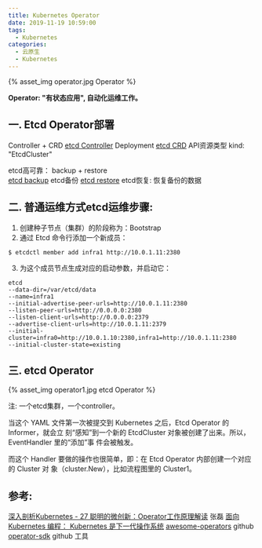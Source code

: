 ```yaml
---
title: Kubernetes Operator
date: 2019-11-19 10:59:00
tags:
  - Kubernetes
categories: 
  - 云原生
  - Kubernetes
---
```


<p></p>
<!-- more -->

{% asset_img   operator.jpg  Operator  %} 

**Operator: "有状态应用", 自动化运维工作。**

## 一. Etcd Operator部署 
Controller + CRD 
[etcd Controller](https://github.com/coreos/etcd-operator/blob/master/example/deployment.yaml)  Deployment
[etcd CRD](https://github.com/coreos/etcd-operator/blob/master/example/example-etcd-cluster.yaml)  API资源类型 kind: "EtcdCluster"

etcd高可靠： backup + restore   
[etcd backup](https://github.com/coreos/etcd-operator/tree/master/example/etcd-backup-operator)  etcd备份
[etcd restore](https://github.com/coreos/etcd-operator/tree/master/example/etcd-restore-operator) etcd恢复: 恢复备份的数据

## 二. 普通运维方式etcd运维步骤:
1. 创建种子节点（集群）的阶段称为：Bootstrap
2. 通过 Etcd 命令行添加一个新成员：
```
$ etcdctl member add infra1 http://10.0.1.11:2380
```
3. 为这个成员节点生成对应的启动参数，并启动它：
```
etcd
--data-dir=/var/etcd/data
--name=infra1
--initial-advertise-peer-urls=http://10.0.1.11:2380
--listen-peer-urls=http://0.0.0.0:2380
--listen-client-urls=http://0.0.0.0:2379
--advertise-client-urls=http://10.0.1.11:2379
--initial-cluster=infra0=http://10.0.1.10:2380,infra1=http://10.0.1.11:2380
--initial-cluster-state=existing
```

## 三. etcd Operator 

<div>
{% asset_img   operator1.jpg  etcd Operator  %}
</div>

注: 一个etcd集群，一个controller。

当这个 YAML 文件第一次被提交到 Kubernetes 之后，Etcd Operator 的 Informer，就会立
刻“感知”到一个新的 EtcdCluster 对象被创建了出来。所以，EventHandler 里的“添加”事
件会被触发。

而这个 Handler 要做的操作也很简单，即：在 Etcd Operator 内部创建一个对应的 Cluster 对
象（cluster.New），比如流程图里的 Cluster1。



## 参考:
[深入剖析Kubernetes - 27  聪明的微创新：Operator工作原理解读]() 张磊
[面向 Kubernetes 编程： Kubernetes 是下一代操作系统](https://mp.weixin.qq.com/s/E5-agHtMvW_X7znVJDkTKA)
[awesome-operators](https://github.com/www6v/awesome-operators)   github 
[operator-sdk](https://github.com/operator-framework/operator-sdk)  github 工具